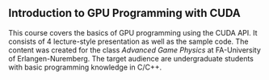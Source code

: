 ## Introduction to GPU Programming with CUDA

This course covers the basics of GPU programming using the CUDA API.
It consists of 4 lecture-style presentation as well as the sample code. 
The content was created for the class *Advanced Game Physics* at FA-University of Erlangen-Nuremberg.
The target audience are undergraduate students with basic programming knowledge in C/C++.
